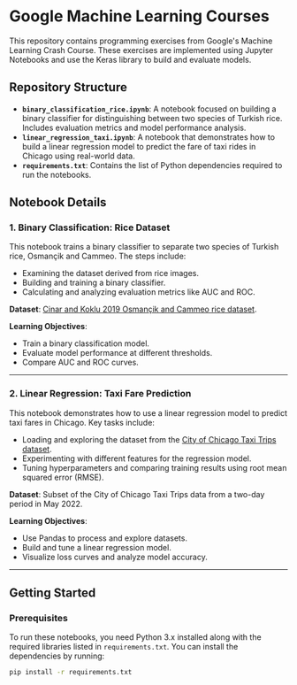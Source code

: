 # Google Machine Learning Courses

This repository contains programming exercises from Google's Machine Learning Crash Course. These exercises are implemented using Jupyter Notebooks and use the Keras library to build and evaluate models.

## Repository Structure

- **`binary_classification_rice.ipynb`**: A notebook focused on building a binary classifier for distinguishing between two species of Turkish rice. Includes evaluation metrics and model performance analysis.
- **`linear_regression_taxi.ipynb`**: A notebook that demonstrates how to build a linear regression model to predict the fare of taxi rides in Chicago using real-world data.
- **`requirements.txt`**: Contains the list of Python dependencies required to run the notebooks.

## Notebook Details

### 1. Binary Classification: Rice Dataset
This notebook trains a binary classifier to separate two species of Turkish rice, Osmançik and Cammeo. The steps include:

- Examining the dataset derived from rice images.
- Building and training a binary classifier.
- Calculating and analyzing evaluation metrics like AUC and ROC.

**Dataset**: [Cinar and Koklu 2019 Osmançik and Cammeo rice dataset](https://www.kaggle.com/).

**Learning Objectives**:
- Train a binary classification model.
- Evaluate model performance at different thresholds.
- Compare AUC and ROC curves.

---

### 2. Linear Regression: Taxi Fare Prediction
This notebook demonstrates how to use a linear regression model to predict taxi fares in Chicago. Key tasks include:

- Loading and exploring the dataset from the [City of Chicago Taxi Trips dataset](https://www.chicago.gov/).
- Experimenting with different features for the regression model.
- Tuning hyperparameters and comparing training results using root mean squared error (RMSE).

**Dataset**: Subset of the City of Chicago Taxi Trips data from a two-day period in May 2022.

**Learning Objectives**:
- Use Pandas to process and explore datasets.
- Build and tune a linear regression model.
- Visualize loss curves and analyze model accuracy.

---

## Getting Started

### Prerequisites
To run these notebooks, you need Python 3.x installed along with the required libraries listed in `requirements.txt`. You can install the dependencies by running:

```bash
pip install -r requirements.txt
